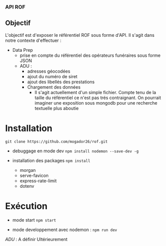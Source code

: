  ### API ROF

## Objectif

L'objectif est d'exposer le référentiel ROF sous forme d'API. Il s'agit dans notre contexte d'effectuer :

- Data Prep
  - prise en compte du référentiel des opérateurs funéraires sous forme JSON
  - ADU : 
    - adresses géocodées
    - ajout du numéro de siret
    - ajout des libellés des prestations 
    - Chargement des données
      - Il s'agit actuellement d'un simple fichier. Compte tenu de la taille du référentiel ce n'est pas trés contraignant. On pourrait imaginer une exposition sous mongodb pour une recherche textuelle plus aboutie

# Installation

`git clone https://github.com/mogador26/rof.git`

- debuggage en mode dev
`npm install nodemon --save-dev -g`

- installation des packages
`npm install`

  - morgan
  - serve-favicon
  - express-rate-limit
  - dotenv 


# Exécution

- mode start
`npm start`

- mode developpement avec nodemon :
`npm run dev`


*ADU* : A définir Ultérieurement